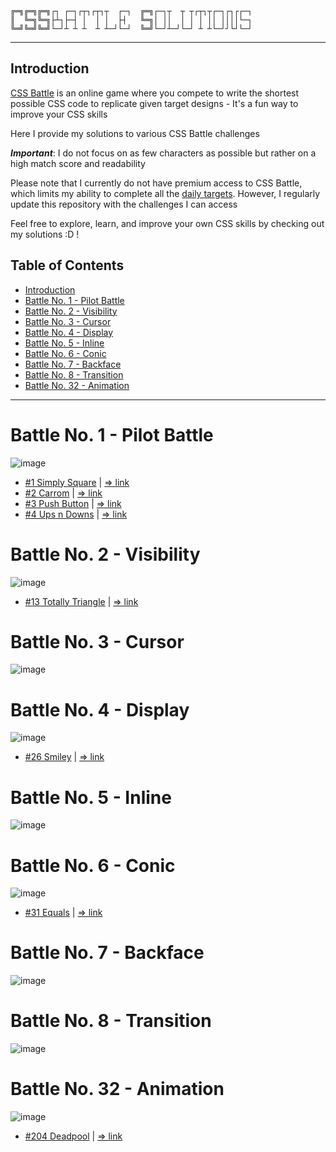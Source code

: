 ```
╔═╗╔═╗╔═╗┌┐ ┌─┐┌┬┐┌┬┐┬  ┌─┐  ╔═╗┌─┐┬  ┬ ┬┌┬┐┬┌─┐┌┐┌┌─┐
║  ╚═╗╚═╗├┴┐├─┤ │  │ │  ├┤   ╚═╗│ ││  │ │ │ ││ ││││└─┐
╚═╝╚═╝╚═╝└─┘┴ ┴ ┴  ┴ ┴─┘└─┘  ╚═╝└─┘┴─┘└─┘ ┴ ┴└─┘┘└┘└─┘
```
---

## Introduction
[CSS Battle](https://cssbattle.dev/) is an online game where you compete to write the shortest possible CSS code to replicate given target designs - It's a fun way to improve your CSS skills

Here I provide my solutions to various CSS Battle challenges

**_*Important*_**: I do not focus on as few characters as possible but rather on a high match score and readability

Please note that I currently do not have premium access to CSS Battle, which limits my ability to complete all the [daily targets](./Daily%20Targets/). However, I regularly update this repository with the challenges I can access

Feel free to explore, learn, and improve your own CSS skills by checking out my solutions :D !

## Table of Contents

- [Introduction](#introduction)
- [Battle No. 1 - Pilot Battle](#battle-no-1---pilot-battle)
- [Battle No. 2 - Visibility](#battle-no-2---visibility)
- [Battle No. 3 - Cursor](#battle-no-3---cursor)
- [Battle No. 4 - Display](#battle-no-4---display)
- [Battle No. 5 - Inline](#battle-no-5---inline)
- [Battle No. 6 - Conic](#battle-no-6---conic)
- [Battle No. 7 - Backface](#battle-no-7---backface)
- [Battle No. 8 - Transition](#battle-no-8---transition)
- [Battle No. 32 - Animation](#battle-no-32---animation)

---

# Battle No. 1 - Pilot Battle

![image](https://github.com/user-attachments/assets/15b8c9f0-bef3-435b-bb26-b6e92c1507fa)
- [#1 Simply Square](./Monthly%20Targets/Battle-01-PilotBattle/01-SimplySquare.html) | [=> link](https://cssbattle.dev/play/1)
- [#2 Carrom](./Monthly%20Targets/Battle-01-PilotBattle/02-Carrom.html) | [=> link](https://cssbattle.dev/play/2)
- [#3 Push Button](./Monthly%20Targets/Battle-01-PilotBattle/03-PushButton.html) | [=> link](https://cssbattle.dev/play/3)
- [#4 Ups n Downs](./Monthly%20Targets/Battle-01-PilotBattle/04-UpsAndDowns.html) | [=> link](https://cssbattle.dev/play/4)

# Battle No. 2 - Visibility
![image](https://github.com/user-attachments/assets/5c7a0574-25b7-477c-b393-1e61327b8850)
- [#13 Totally Triangle](./Monthly%20Targets/Battle-02-Visibility/13-TotallyTriangle.html) | [=> link](https://cssbattle.dev/play/13)

# Battle No. 3 - Cursor
![image](https://github.com/user-attachments/assets/a194fb72-ea95-447a-92f2-3dfd8b4d5bf4)

# Battle No. 4 - Display
![image](https://github.com/user-attachments/assets/b1b809dc-e39e-455a-996d-b09e2a05ebda)
- [#26 Smiley](./Monthly%20Targets/Battle-04-Display/26-Smiley.html) | [=> link](https://cssbattle.dev/play/26)

# Battle No. 5 - Inline
![image](https://github.com/user-attachments/assets/a4ca6e22-44ca-4b34-83a3-bb2c78f5f9c5)

# Battle No. 6 - Conic
![image](https://github.com/user-attachments/assets/c227392d-478b-44ba-af76-f25aac5d6488)
- [#31 Equals](./Monthly%20Targets/Battle-06-Conic/31-Equals.html) | [=> link](https://cssbattle.dev/play/31)

# Battle No. 7 - Backface
![image](https://github.com/user-attachments/assets/de631033-efd7-4975-9192-9e53a265da8e)

# Battle No. 8 - Transition
![image](https://github.com/user-attachments/assets/bfa067e6-18d5-4423-96ca-34e25bd1315f)

# Battle No. 32 - Animation
![image](https://github.com/user-attachments/assets/07099eb5-a495-4b78-82c2-cd3daf2d8d75)
- [#204 Deadpool](./Monthly%20Targets/Battle-32-Animation/204-Deadpool.html) | [=> link](https://cssbattle.dev/play/204)
